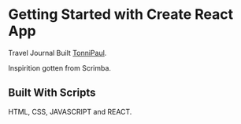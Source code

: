 # Getting Started with Create React App

Travel Journal Built  [ TonniPaul](https://tonnipaul.lve).

Inspirition gotten from Scrimba.

## Built With Scripts

HTML, CSS, JAVASCRIPT and REACT.
